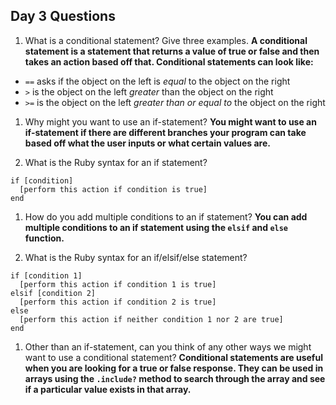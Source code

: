 ## Day 3 Questions

1. What is a conditional statement? Give three examples. __A conditional statement is a statement that returns a value of true or false and then takes an action based off that. Conditional statements can look like:__
  - `==` asks if the object on the left is _equal_ to the object on the right
  - `>` is the object on the left _greater_ than the object on the right
  - `>=` is the object on the left _greater than or equal to_ the object on the right

1. Why might you want to use an if-statement? __You might want to use an if-statement if there are different branches your program can take based off what the user inputs or what certain values are.__

1. What is the Ruby syntax for an if statement?
```
if [condition]
  [perform this action if condition is true]
end
```

1. How do you add multiple conditions to an if statement? __You can add multiple conditions to an if statement using the `elsif` and `else` function.__

1. What is the Ruby syntax for an if/elsif/else statement?
```
if [condition 1]
  [perform this action if condition 1 is true]
elsif [condition 2]
  [perform this action if condition 2 is true]
else
  [perform this action if neither condition 1 nor 2 are true]
end
```

1. Other than an if-statement, can you think of any other ways we might want to use a conditional statement? __Conditional statements are useful when you are looking for a true or false response. They can be used in arrays using the `.include?` method to search through the array and see if a particular value exists in that array.__
